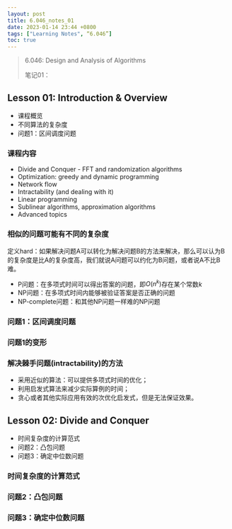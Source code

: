 ```yaml
---
layout: post
title: 6.046_notes_01
date: 2023-01-14 23:44 +0800
tags: ["Learning Notes", “6.046”]
toc: true
---
```


> 6.046: Design and Analysis of Algorithms
>
> 笔记01：

## Lesson 01: Introduction & Overview

- 课程概览
- 不同算法的复杂度
- 问题1：区间调度问题

### 课程内容

- Divide and Conquer - FFT and randomization algorithms
- Optimization: greedy and dynamic programming
- Network flow
- Intractability (and dealing with it)
- Linear programming
- Sublinear algorithms, approximation algorithms
- Advanced topics

### 相似的问题可能有不同的复杂度

定义hard：如果解决问题A可以转化为解决问题B的方法来解决，那么可以认为B的复杂度是比A的复杂度高，我们就说A问题可以约化为B问题，或者说A不比B难。

- P问题：在多项式时间可以得出答案的问题，即$O(n^k)$存在某个常数$k$
- NP问题：在多项式时间内能够被验证答案是否正确的问题
- NP-complete问题：和其他NP问题一样难的NP问题

### 问题1：区间调度问题

### 问题1的变形

### 解决棘手问题(intractability)的方法

- 采用近似的算法：可以提供多项式时间的优化；
- 利用启发式算法来减少实际算例的时间；
- 贪心或者其他实际应用有效的次优化启发式，但是无法保证效果。

## Lesson 02: Divide and Conquer

- 时间复杂度的计算范式
- 问题2：凸包问题
- 问题3：确定中位数问题

### 时间复杂度的计算范式

### 问题2：凸包问题

### 问题3：确定中位数问题
